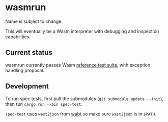 # wasmrun

Name is subject to change.

This will eventually be a Wasm interpreter with debugging and inspection
capabilities.

## Current status

wasmrun currently passes Wasm [reference test suite][1], with exception
handling proposal.

## Development

To run spec tests, first pull the submodules (`git submodule update --init`),
then run `cargo run --bin spec-test`.

`spec-test` uses `wast2json` from [wabt][2] so make sure `wast2json` is in
`$PATH`.

[1]: https://github.com/WebAssembly/testsuite
[2]: https://github.com/WebAssembly/wabt
